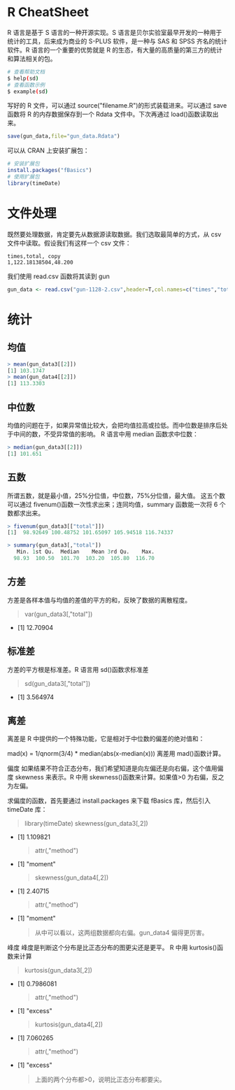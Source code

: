 # R CheatSheet

R 语言是基于 S 语言的一种开源实现。S 语言是贝尔实验室最早开发的一种用于统计的工具，后来成为商业的 S-PLUS 软件，是一种与 SAS 和 SPSS 齐名的统计软件。R 语言的一个重要的优势就是 R 的生态，有大量的高质量的第三方的统计和算法相关的包。

```sh
# 查看帮助文档
$ help(sd)
# 查看函数示例
$ example(sd)
```

写好的 R 文件，可以通过 source("filename.R")的形式装载进来。可以通过 save 函数将 R 的内存数据保存到一个 Rdata 文件中。下次再通过 load()函数读取出来。

```r
save(gun_data,file="gun_data.Rdata")
```

可以从 CRAN 上安装扩展包：

```r
# 安装扩展包
install.packages("fBasics")
# 使用扩展包
library(timeDate)
```

# 文件处理

既然要处理数据，肯定要先从数据源读取数据。我们选取最简单的方式，从 csv 文件中读取。假设我们有这样一个 csv 文件：

```csv
times,total, copy
1,122.18138504,48.200
```

我们使用 read.csv 函数将其读到 gun

```r
gun_data <- read.csv("gun-1128-2.csv",header=T,col.names=c("times","total","copy"))
```

# 统计

## 均值

```r
> mean(gun_data3[[2]])
[1] 103.1747
> mean(gun_data4[[2]])
[1] 113.3303
```

## 中位数

均值的问题在于，如果异常值比较大，会把均值拉高或拉低。而中位数是排序后处于中间的数，不受异常值的影响。
R 语言中用 median 函数求中位数：

```r
> median(gun_data3[[2]])
[1] 101.651
```

## 五数

所谓五数，就是最小值，25%分位值，中位数，75%分位值，最大值。
这五个数可以通过 fivenum()函数一次性求出来；连同均值，summary 函数能一次将 6 个数都求出来。

```r
> fivenum(gun_data3[["total"]])
[1]  98.92649 100.48752 101.65097 105.94518 116.74337

> summary(gun_data3[,"total"])
   Min. 1st Qu.  Median    Mean 3rd Qu.    Max.
  98.93  100.50  101.70  103.20  105.80  116.70
```

## 方差

方差是各样本值与均值的差值的平方的和，反映了数据的离散程度。

> var(gun_data3[,"total"])

- [1] 12.70904

## 标准差

方差的平方根是标准差。R 语言用 sd()函数求标准差

> sd(gun_data3[,"total"])

- [1] 3.564974

## 离差

离差是 R 中提供的一个特殊功能，它是相对于中位数的偏差的绝对值和：

mad(x) = 1/qnorm(3/4) \* median(abs(x-median(x)))
离差用 mad()函数计算。

偏度
如果结果不符合正态分布，我们希望知道是向左偏还是向右偏，这个值用偏度 skewness 来表示。R 中用 skewness()函数来计算。如果值>0 为右偏，反之为左偏。

求偏度的函数，首先要通过 install.packages 来下载 fBasics 库，然后引入 timeDate 库：

> library(timeDate)
> skewness(gun_data3[,2])

- [1] 1.109821
  > attr(,"method")
- [1] "moment"
  > skewness(gun_data4[,2])
- [1] 2.40715
  > attr(,"method")
- [1] "moment"
  > 从中可以看以，这两组数据都向右偏。gun_data4 偏得更厉害。

峰度
峰度是判断这个分布是比正态分布的图更尖还是更平。
R 中用 kurtosis()函数来计算

> kurtosis(gun_data3[,2])

- [1] 0.7986081
  > attr(,"method")
- [1] "excess"
  > kurtosis(gun_data4[,2])
- [1] 7.060265
  > attr(,"method")
- [1] "excess"
  > 上面的两个分布都>0，说明比正态分布都要尖。
